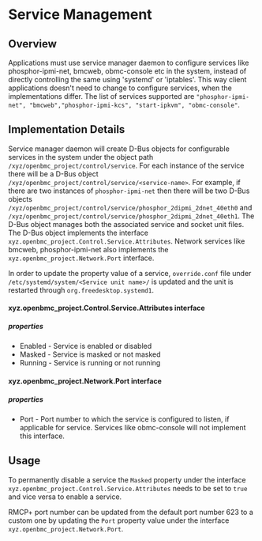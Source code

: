 # Service Management

## Overview
Applications must use service manager daemon to configure services like
phosphor-ipmi-net, bmcweb, obmc-console etc in the system, instead of directly
controlling the same using 'systemd' or 'iptables'. This way client
applications doesn't need to change to configure services, when the
implementations differ. The list of services supported are
`"phosphor-ipmi-net", "bmcweb","phosphor-ipmi-kcs", "start-ipkvm",
"obmc-console"`.

## Implementation Details

Service manager daemon will create D-Bus objects for configurable services
in the system under the object path `/xyz/openbmc_project/control/service`. For
each instance of the service there will be a D-Bus object
`/xyz/openbmc_project/control/service/<service-name>`.
For example, if there are two instances of `phosphor-ipmi-net` then there
will be two D-Bus objects
`/xyz/openbmc_project/control/service/phosphor_2dipmi_2dnet_40eth0`
and `/xyz/openbmc_project/control/service/phosphor_2dipmi_2dnet_40eth1`.
The D-Bus object manages both the associated service and socket unit files.
The D-Bus object implements the interface
`xyz.openbmc_project.Control.Service.Attributes`. Network services like bmcweb,
phosphor-ipmi-net also implements the `xyz.openbmc_project.Network.Port` 
interface.

In order to update the property value of a service, `override.conf` file under
`/etc/systemd/system/<Service unit name>/` is updated and the unit is restarted
through `org.freedesktop.systemd1`.

#### xyz.openbmc_project.Control.Service.Attributes interface
##### properties
* Enabled - Service is enabled or disabled
* Masked - Service is masked or not masked
* Running - Service is running or not running

#### xyz.openbmc_project.Network.Port interface
##### properties
* Port - Port number to which the service is configured to listen, if
         applicable for service. Services like obmc-console will not
         implement this interface.

## Usage

To permanently disable a service the `Masked` property under the interface
`xyz.openbmc_project.Control.Service.Attributes` needs to be set to `true` and
vice versa to enable a service.

RMCP+ port number can be updated from the default port number 623 to a custom
one by updating the `Port` property value under the interface
`xyz.openbmc_project.Network.Port`.


